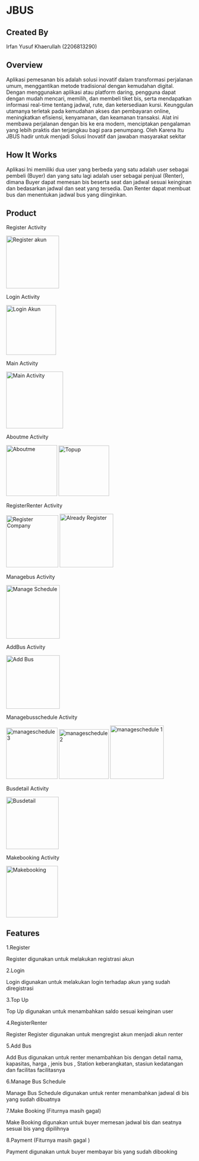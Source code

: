 
# JBUS



## Created By

Irfan Yusuf Khaerullah (2206813290)

## Overview


Aplikasi pemesanan bis adalah solusi inovatif dalam transformasi perjalanan umum, menggantikan metode tradisional dengan kemudahan digital. Dengan menggunakan aplikasi atau platform daring, pengguna dapat dengan mudah mencari, memilih, dan membeli tiket bis, serta mendapatkan informasi real-time tentang jadwal, rute, dan ketersediaan kursi. Keunggulan utamanya terletak pada kemudahan akses dan pembayaran online, meningkatkan efisiensi, kenyamanan, dan keamanan transaksi. Alat ini membawa perjalanan dengan bis ke era modern, menciptakan pengalaman yang lebih praktis dan terjangkau bagi para penumpang. Oleh Karena Itu JBUS hadir untuk menjadi Solusi Inovatif dan jawaban masyarakat sekitar



## How It Works

Aplikasi Ini memiliki dua user yang berbeda yang satu adalah user sebagai pembeli (Buyer) dan yang satu lagi adalah user sebagai penjual (Renter), dimana Buyer dapat memesan bis beserta seat dan jadwal sesuai keinginan dan bedasarkan jadwal dan seat yang tersedia. Dan Renter dapat membuat bus dan menentukan jadwal bus yang diinginkan.



## Product

Register Activity

   <img width="142" alt="Register akun" src="https://github.com/irfanyusuf13/Jbus/assets/144302105/5045765e-d394-4e74-aefc-7a3acd73f1fa">
   
Login Activity

   <img width="134" alt="Login Akun" src="https://github.com/irfanyusuf13/Jbus/assets/144302105/548d33ea-6df2-44c4-9935-a7493a78bcd4">

Main Activity

   <img width="153" alt="Main Activity" src="https://github.com/irfanyusuf13/Jbus/assets/144302105/2ec7827c-295e-421c-8d29-bc7b374879f5">

Aboutme Activity

   <img width="137" alt="Aboutme" src="https://github.com/irfanyusuf13/Jbus/assets/144302105/2d33f79e-f16d-4842-9206-7dc55ca4bf4b">
   <img width="136" alt="Topup" src="https://github.com/irfanyusuf13/Jbus/assets/144302105/46d8e966-73c8-458b-9b0a-8a3e7c3feddb">

RegisterRenter Activity

   <img width="140" alt="Register Company" src="https://github.com/irfanyusuf13/Jbus/assets/144302105/dde6beed-a35e-4089-b3b4-837f7d860db2">
   <img width="144" alt="Already Register" src="https://github.com/irfanyusuf13/Jbus/assets/144302105/dcee37ae-ee27-4221-9252-a8cb3661f1be">


Managebus Activity

   <img width="144" alt="Manage Schedule" src="https://github.com/irfanyusuf13/Jbus/assets/144302105/1b45b794-f138-4598-b782-0bd8b29255e9">


AddBus Activity

<img width="144" alt="Add Bus" src="https://github.com/irfanyusuf13/Jbus/assets/144302105/307ae272-91be-4948-a7cd-537799d79437">



Managebusschedule Activity

<img width="138" alt="manageschedule 3" src="https://github.com/irfanyusuf13/Jbus/assets/144302105/d6369fbf-36d2-457a-ae2f-24d20c5075b2">
<img width="134" alt="manageschedule 2" src="https://github.com/irfanyusuf13/Jbus/assets/144302105/74104232-4cf4-4f4f-8cc8-99b2a6c01752">
<img width="144" alt="manageschedule 1" src="https://github.com/irfanyusuf13/Jbus/assets/144302105/a55d5034-2a2e-4a90-ae21-254454f367f4">

Busdetail Activity

<img width="141" alt="Busdetail" src="https://github.com/irfanyusuf13/Jbus/assets/144302105/00821597-3a20-45d3-b4a3-75c6068bdcdd">

Makebooking Activity

<img width="139" alt="Makebooking" src="https://github.com/irfanyusuf13/Jbus/assets/144302105/9cbc341b-ebd8-40f4-afa4-291e97f91a6e">

## Features

1.Register
   
Register digunakan untuk melakukan registrasi akun

2.Login
   
Login digunakan untuk melakukan login terhadap akun yang sudah diregistrasi

3.Top Up

Top Up digunakan untuk menambahkan saldo sesuai keinginan user

4.RegisterRenter

Register Register digunakan untuk mengregist akun menjadi akun renter

5.Add Bus

Add Bus digunakan untuk renter menambahkan bis dengan detail nama, kapasitas, harga , jenis bus , Station keberangkatan, stasiun kedatangan dan facilitas facilitasnya

6.Manage Bus Schedule

Manage Bus Schedule digunakan untuk renter menambahkan jadwal di bis yang sudah dibuatnya

7.Make Booking (Fiturnya masih gagal)

Make Booking digunakan untuk buyer memesan jadwal bis dan seatnya sesuai bis yang dipilihnya 

8.Payment (Fiturnya masih gagal )

Payment digunakan untuk buyer membayar bis yang sudah dibooking 

